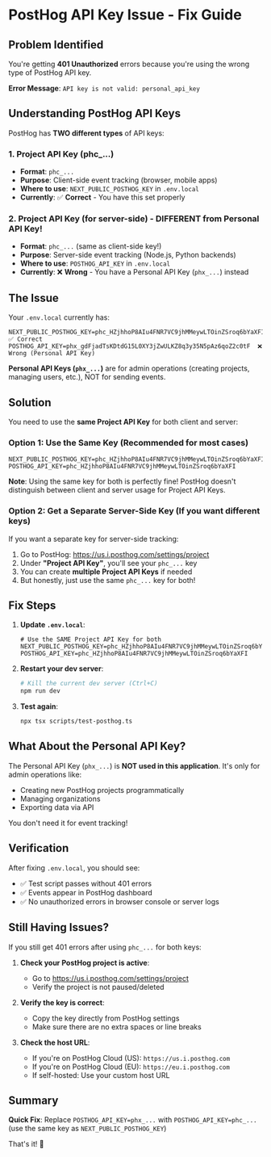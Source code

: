 # PostHog API Key Issue - Fix Guide

## Problem Identified

You're getting **401 Unauthorized** errors because you're using the wrong type of PostHog API key.

**Error Message**: `API key is not valid: personal_api_key`

## Understanding PostHog API Keys

PostHog has **TWO different types** of API keys:

### 1. Project API Key (phc_...)
- **Format**: `phc_...`
- **Purpose**: Client-side event tracking (browser, mobile apps)
- **Where to use**: `NEXT_PUBLIC_POSTHOG_KEY` in `.env.local`
- **Currently**: ✅ **Correct** - You have this set properly

### 2. Project API Key (for server-side) - **DIFFERENT from Personal API Key!**
- **Format**: `phc_...` (same as client-side key!)
- **Purpose**: Server-side event tracking (Node.js, Python backends)
- **Where to use**: `POSTHOG_API_KEY` in `.env.local`
- **Currently**: ❌ **Wrong** - You have a Personal API Key (`phx_...`) instead

## The Issue

Your `.env.local` currently has:
```env
NEXT_PUBLIC_POSTHOG_KEY=phc_HZjhhoP8AIu4FNR7VC9jhMMeywLTOinZSroq6bYaXFI  ✅ Correct
POSTHOG_API_KEY=phx_gdFjadTsKDtdG15L0XY3jZwULKZ8q3y35N5pAz6qoZ2c0tF  ❌ Wrong (Personal API Key)
```

**Personal API Keys (`phx_...`)** are for admin operations (creating projects, managing users, etc.), NOT for sending events.

## Solution

You need to use the **same Project API Key** for both client and server:

### Option 1: Use the Same Key (Recommended for most cases)
```env
NEXT_PUBLIC_POSTHOG_KEY=phc_HZjhhoP8AIu4FNR7VC9jhMMeywLTOinZSroq6bYaXFI
POSTHOG_API_KEY=phc_HZjhhoP8AIu4FNR7VC9jhMMeywLTOinZSroq6bYaXFI
```

**Note**: Using the same key for both is perfectly fine! PostHog doesn't distinguish between client and server usage for Project API Keys.

### Option 2: Get a Separate Server-Side Key (If you want different keys)

If you want a separate key for server-side tracking:

1. Go to PostHog: https://us.i.posthog.com/settings/project
2. Under **"Project API Key"**, you'll see your `phc_...` key
3. You can create **multiple Project API Keys** if needed
4. But honestly, just use the same `phc_...` key for both!

## Fix Steps

1. **Update `.env.local`**:
   ```env
   # Use the SAME Project API Key for both
   NEXT_PUBLIC_POSTHOG_KEY=phc_HZjhhoP8AIu4FNR7VC9jhMMeywLTOinZSroq6bYaXFI
   POSTHOG_API_KEY=phc_HZjhhoP8AIu4FNR7VC9jhMMeywLTOinZSroq6bYaXFI
   ```

2. **Restart your dev server**:
   ```bash
   # Kill the current dev server (Ctrl+C)
   npm run dev
   ```

3. **Test again**:
   ```bash
   npx tsx scripts/test-posthog.ts
   ```

## What About the Personal API Key?

The Personal API Key (`phx_...`) is **NOT used in this application**. It's only for admin operations like:
- Creating new PostHog projects programmatically
- Managing organizations
- Exporting data via API

You don't need it for event tracking!

## Verification

After fixing `.env.local`, you should see:
- ✅ Test script passes without 401 errors
- ✅ Events appear in PostHog dashboard
- ✅ No unauthorized errors in browser console or server logs

## Still Having Issues?

If you still get 401 errors after using `phc_...` for both keys:

1. **Check your PostHog project is active**:
   - Go to https://us.i.posthog.com/settings/project
   - Verify the project is not paused/deleted

2. **Verify the key is correct**:
   - Copy the key directly from PostHog settings
   - Make sure there are no extra spaces or line breaks

3. **Check the host URL**:
   - If you're on PostHog Cloud (US): `https://us.i.posthog.com`
   - If you're on PostHog Cloud (EU): `https://eu.i.posthog.com`
   - If self-hosted: Use your custom host URL

## Summary

**Quick Fix**: Replace `POSTHOG_API_KEY=phx_...` with `POSTHOG_API_KEY=phc_...` (use the same key as `NEXT_PUBLIC_POSTHOG_KEY`)

That's it! 🎉
